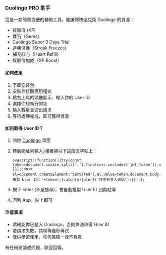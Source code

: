 ### Duolingo PRO 助手

這是一款簡單方便的輔助工具，能讓你快速兌換 Duolingo 的資源：

- 經驗值 (XP)
- 寶石（Gems）
- Duolingo Super 3 Days Trial
- 連勝保護（Streak Freezes）  
- 補充紅心（Heart Refill）  
- 經驗值加成（XP Boost）


#### 如何使用

1. 下載[安裝包](https://github.com/SweetPotatoYee/Duolingo-Pro-for-Android/raw/refs/heads/main/build/release/app-release.apk)
2. 安裝並打開應用程式  
3. 點右上角的頭像圖示，輸入你的 User ID  
4. 選擇你想執行的功 
5. 輸入數量並送出請求  
6. 等待處理完成，即可獲得資源！

#### 如何取得 User ID？

1. 開啟 [Duolingo](https://duolingo.com) 頁面
2. 轉到網址列輸入`j`接著將以下這段文字貼上：  
   
   ```
   avascript:(function(){try{const token=document.cookie.split(';').find(c=>c.includes('jwt_token')).split('=')[1];const el=document.createElement('textarea');el.value=token;document.body.appendChild(el);el.select();document.execCommand('copy');document.body.removeChild(el);alert('已複製 User ID：'+token);}catch(e){alert('找不到登入資訊');}})();
   ```

3. 按下 Enter (不是搜尋)，會自動複製 User ID 到剪貼簿  
4. 回到 App，貼上即可

#### 注意事項

- 請確認你已登入 Duolingo，否則無法取得 User ID  
- 若請求失敗，請稍等幾秒再試  
- 僅供學習使用，任何風險一律不負責

有任何建議或問題，歡迎回報。
